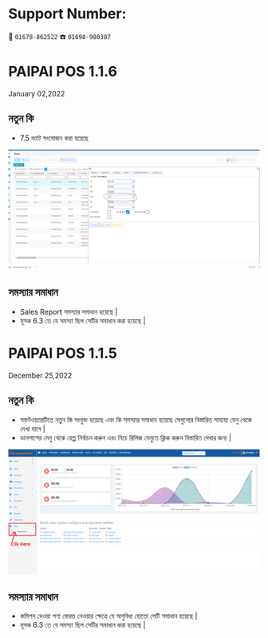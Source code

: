
# Support Number:  
📱 `01678-862522` 
☎️ `01698-980387`

# PAIPAI POS 1.1.6

January 02,2022


## নতুন কি

* 7.5 ভ্যাট সংযোজন করা হয়েছে

![](https://github.com/digitech-IT/Release-Note/blob/PaiPai-Pos/images/release1_1.1.6.png)

## সমস্যার সমাধান

* Sales Report সমস্যার সমাধান হয়েছে |
* মূসক 6.3 তে যে সমস্যা ছিল সেটির সমাধান করা হয়েছে | 

# PAIPAI POS 1.1.5

December 25,2022


## নতুন কি

* সফটওয়্যারটিতে নতুন কি সংযুক্ত হয়েছে এবং কি সমস্যার সমাধান হয়েছে সেগুলোর বিস্তারিত সাহায্য মেনু থেকে দেখা যাবে | 
* ডানপাশের মেনু থেকে হেল্প নির্বাচন করুন এবং নিচে রিলিজ মেনুতে ক্লিক করুন বিস্তারিত দেখার জন্য |

![](https://raw.githubusercontent.com/digitech-IT/Release-Note/PaiPai-Pos/images/release1_1.1.5.png)

## সমস্যার সমাধান

* কমিশন দেওয়া পণ্য ফেরত নেওয়ার ক্ষেত্রে যে অসুবিধা হোতো সেটি সমাধান হয়েছে |
* মূসক 6.3 তে যে সমস্যা ছিল সেটির সমাধান করা হয়েছে | 

